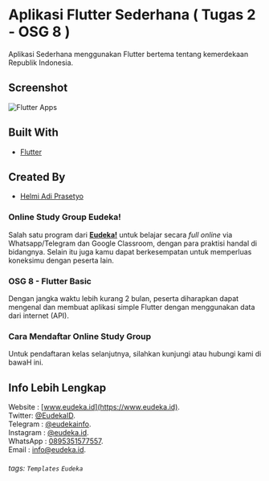 # Aplikasi Flutter Sederhana  ( Tugas 2 - OSG 8 )
Aplikasi Sederhana menggunakan Flutter bertema tentang kemerdekaan Republik Indonesia.

## Screenshot
![Flutter Apps](skrinshut/ss.jpg)

## Built With
- [Flutter](https://flutter.dev)

## Created By
- [Helmi Adi Prasetyo](https://github.com/zhikariz)

### Online Study Group Eudeka!
Salah satu program dari [**Eudeka!**](https://www.eudeka.id) untuk belajar secara _full online_ via Whatsapp/Telegram dan Google Classroom, dengan para praktisi handal di bidangnya. Selain itu juga kamu dapat berkesempatan untuk memperluas koneksimu dengan peserta lain.

### OSG 8 - Flutter Basic
Dengan jangka waktu lebih kurang 2 bulan, peserta diharapkan dapat mengenal dan membuat aplikasi simple Flutter dengan menggunakan data dari internet (API).

### Cara Mendaftar Online Study Group
Untuk pendaftaran kelas selanjutnya, silahkan kunjungi atau hubungi kami di bawaH ini.

## Info Lebih Lengkap
Website : [www.eudeka.id](https://www.eudeka.id).  
Twitter: [@EudekaID](https://twitter.com/EudekaID).  
Telegram : [@eudekainfo](https://t.me/eudekainfo).  
Instagram : [@eudeka.id](https://instagram.com/eudeka.id).  
WhatsApp : [0895351577557](https://wa.me/62895351577557).  
Email : [info@eudeka.id](mailto:info@eudeka.id).  

###### tags: `Templates` `Eudeka`